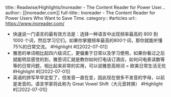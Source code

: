 title:: Readwise/Highlights/Inoreader - The Content Reader for Power User...
author:: [[inoreader.com]]
full-title:: Inoreader - The Content Reader for Power Users Who Want to Save Time.
category:: #articles
url:: https://www.inoreader.com/
- 快速说一门语言的最有效方法是：选择一种语言中出现频率最高的 800 到 1000 个词，然后学习它们。如果你掌握频率最高的800个词，那你就能听懂75%的日常交流。 #Highlight #[[2022-07-01]]
- 雅思的单词相比起四六级词汇，更偏重于日常以及学习使用，如果你看过之后就能明显感觉的到，雅思词汇就是教你如何打电话订酒店，如何问电表读数等等的日常问题，相比起来非常的实用，可以说雅思高频词 = 欧美日常生活无忧 #Highlight #[[2022-07-01]]
- 英语的拼写早早定型了，但发音一直在变，因此现在很多不发音的字母，以前是发音的。语言学家将此称为 Great Vowel Shift（大元音转换） #Highlight #[[2022-07-01]]
